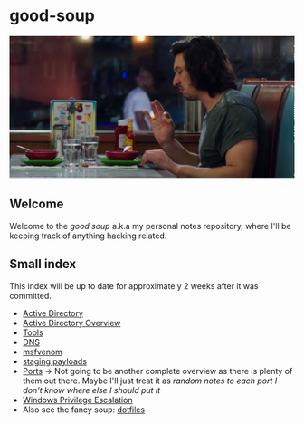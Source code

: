 # good-soup
![Alt](soup.jpeg)

## Welcome
Welcome to the *good soup* a.k.a my personal notes repository, where I'll be keeping track of anything hacking related.

## Small index
This index will be up to date for approximately 2 weeks after it was committed.
- [Active Directory](https://github.com/volysandro/good-soup/tree/main/AD)
- [Active Directory Overview](AD/AD.md)
- [Tools](https://github.com/volysandro/good-soup/tree/main/Tools)
- [DNS](DNS/tools.md)
- [msfvenom](Payloads/msfvenom.md)
- [staging payloads](Payloads/staging.md)
- [Ports](Ports/Ports.md) -> Not going to be another complete overview as there is plenty of them out there. Maybe I'll just treat it as *random notes to each port I don't know where else I should put it*
- [Windows Privilege Escalation](privesc/Windows/index.md)
- Also see the fancy soup: [dotfiles](https://github.com/volysandro/dotfiles)
